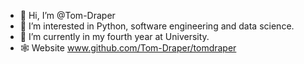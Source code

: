 - 👋 Hi, I’m @Tom-Draper
- 👀 I’m interested in Python, software engineering and data science.
- 🌱 I’m currently in my fourth year at University.
- 🕸 Website www.github.com/Tom-Draper/tomdraper

<!---
Tom-Draper/Tom-Draper is a ✨ special ✨ repository because its `README.md` (this file) appears on your GitHub profile.
You can click the Preview link to take a look at your changes.
--->
